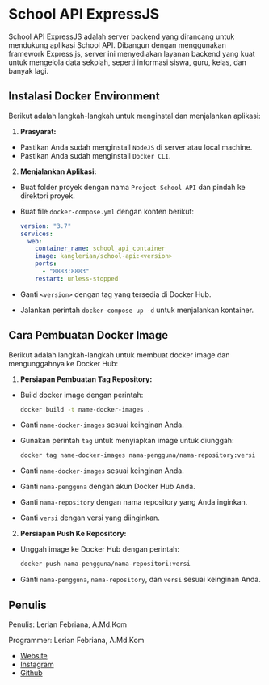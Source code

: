 # School API ExpressJS

School API ExpressJS adalah server backend yang dirancang untuk mendukung aplikasi School API. Dibangun dengan menggunakan framework Express.js, server ini menyediakan layanan backend yang kuat untuk mengelola data sekolah, seperti informasi siswa, guru, kelas, dan banyak lagi.

## Instalasi Docker Environment

Berikut adalah langkah-langkah untuk menginstal dan menjalankan aplikasi:

1. **Prasyarat:**

  - Pastikan Anda sudah menginstall `NodeJS` di server atau local machine.
  - Pastikan Anda sudah menginstall `Docker CLI`.

2. **Menjalankan Aplikasi:**

  - Buat folder proyek dengan nama `Project-School-API` dan pindah ke direktori proyek.
  - Buat file `docker-compose.yml` dengan konten berikut:


      ```yml
      version: "3.7"
      services:
        web:
          container_name: school_api_container
          image: kanglerian/school-api:<version>
          ports:
            - "8883:8883"
          restart: unless-stopped
      ```

  - Ganti `<version>` dengan tag yang tersedia di Docker Hub.
  - Jalankan perintah `docker-compose up -d` untuk menjalankan kontainer.

## Cara Pembuatan Docker Image

Berikut adalah langkah-langkah untuk membuat docker image dan mengunggahnya ke Docker Hub:

1. **Persiapan Pembuatan Tag Repository:**

  - Build docker image dengan perintah:


    ```bash
    docker build -t name-docker-images .
    ```

  - Ganti `name-docker-images` sesuai keinginan Anda.
  - Gunakan perintah `tag` untuk menyiapkan image untuk diunggah:


    ```bash
    docker tag name-docker-images nama-pengguna/nama-repository:versi
    ```

  - Ganti `name-docker-images` sesuai keinginan Anda.
  - Ganti `nama-pengguna` dengan akun Docker Hub Anda.
  - Ganti `nama-repository` dengan nama repository yang Anda inginkan.
  - Ganti `versi` dengan versi yang diinginkan.

2. **Persiapan Push Ke Repository:**

  - Unggah image ke Docker Hub dengan perintah:


    ```bash
    docker push nama-pengguna/nama-repositori:versi
    ```

  - Ganti `nama-pengguna`, `nama-repository`, dan `versi` sesuai keinginan Anda.

## Penulis

Penulis: Lerian Febriana, A.Md.Kom

Programmer: Lerian Febriana, A.Md.Kom

  - [Website](https://kanglerian.vercel.app)
  - [Instagram](https://instagram.com/kanglerian)
  - [Github](https://github.com/kanglerian)